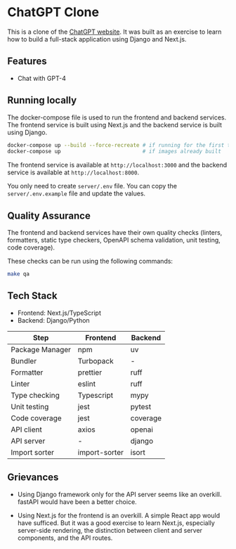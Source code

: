 # ChatGPT Clone

This is a clone of the [ChatGPT website](https://chat.openai.com/). It was built as an exercise to learn how to build a full-stack application using Django and Next.js.

## Features

- Chat with GPT-4

## Running locally

The docker-compose file is used to run the frontend and backend services. The frontend service is built using Next.js and the backend service is built using Django.

```bash
docker-compose up --build --force-recreate # if running for the first time
docker-compose up                          # if images already built
```

The frontend service is available at `http://localhost:3000` and the backend service is available at `http://localhost:8000`.

You only need to create `server/.env` file. You can copy the `server/.env.example` file and update the values.

## Quality Assurance

The frontend and backend services have their own quality checks (linters, formatters, static type checkers, OpenAPI schema validation, unit testing, code coverage).

These checks can be run using the following commands:

```bash
make qa
```

## Tech Stack

- Frontend: Next.js/TypeScript
- Backend: Django/Python

| Step            | Frontend      | Backend  |
| --------------- | ------------- | -------- |
| Package Manager | npm           | uv       |
| Bundler         | Turbopack     | -        |
| Formatter       | prettier      | ruff     |
| Linter          | eslint        | ruff     |
| Type checking   | Typescript    | mypy     |
| Unit testing    | jest          | pytest   |
| Code coverage   | jest          | coverage |
| API client      | axios         | openai   |
| API server      | -             | django   |
| Import sorter   | import-sorter | isort    |

## Grievances

- Using Django framework only for the API server seems like an overkill. fastAPI would have been a better choice.

- Using Next.js for the frontend is an overkill. A simple React app would have sufficed. But it was a good exercise to learn Next.js, especially server-side rendering, the distinction between client and server components, and the API routes.
